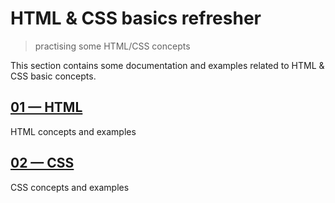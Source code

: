 # HTML & CSS basics refresher
> practising some HTML/CSS concepts

This section contains some documentation and examples related to HTML & CSS basic concepts.

## [01 &mdash; HTML](01-html)
HTML concepts and examples

## [02 &mdash; CSS](02-css)
CSS concepts and examples

